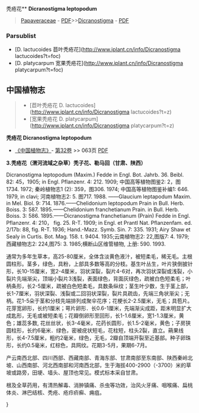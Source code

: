 秃疮花** **Dicranostigma leptopodum**

> [Papaveraceae](http://www.iplant.cn/info/Papaveraceae?t=foc) - [PDF](http://www.iplant.cn/foc/pdf/Papaveraceae.pdf)>>[Dicranostigma](http://www.iplant.cn/info/Dicranostigma?t=foc) - [PDF](http://www.iplant.cn/foc/pdf/Dicranostigma.pdf)

### Parsublist

* [D.  lactucoides  苣叶秃疮花](http://www.iplant.cn/info/Dicranostigma lactucoides?t=foc)
* [D.  platycarpum  宽果秃疮花](http://www.iplant.cn/info/Dicranostigma platycarpum?t=foc)

## 中国植物志

> * [苣叶秃疮花  D.  lactucoides](http://www.iplant.cn/info/Dicranostigma lactucoides?t=z)
> * [宽果秃疮花  D.  platycarpum](http://www.iplant.cn/info/Dicranostigma platycarpum?t=z)


**秃疮花 Dicranostigma leptopodum**

* [《中国植物志》](http://www.iplant.cn/frps)- [第32卷](http://www.iplant.cn/frps/vol/32) >> 063页 [PDF](http://www.iplant.cn/frps/pdf/32/063.pdf)

**3.秃疮花（渭河流域之杂草）秃子花、勒马回（甘肃、陕西）**

Dicranostigma leptopodum (Maxim.) Fedde in Engl. Bot. Jahrb. 36. Beibl. 82: 45，1905; in Engl. Pflanzenr. 4: 212. 1909; 中国高等植物图鉴2: 2，图1734. 1972; 秦岭植物志1 (2): 359，图306. 1974; 中国高等植物图鉴补编1: 646. 1979, in clavi; 河南植物志2: 5. 图717. 1988. ——Glaucium leptapodum Maxim. in Mel. Biol. 9: 714. 1876.——Chelidonium leptopodum Prain in Bull. Herb. Boiss. 3: 587. 1895.——Chelidonium franchetianum Prain. in Bull. Herb. Boiss. 3: 586. 1895.——Dicranostigma franchetianum (Prain) Fedde in Engl. Pflanzenr. 4: 210， fig. 25. R-T. 1909; in Engl. et Prantl Nat. Pflanzenfam. ed. 2/17b: 88, fig. R-T. 1936; Hand.-Mazz. Symb. Sin. 7: 335. 1931; Airy Shaw et Sealy in Curtis. Bot. Mag. 158. t. 9404. 1935;云南植物志2: 22,图版7: 4. 1979;西藏植物志2: 224,图75: 3. 1985;横断山区维管植物, 上册: 590. 1993.

通常为多年生草本，高25-80厘米，全体含淡黄色液汁，被短柔毛，稀无毛。主根圆柱形。茎多，绿色，具粉，上部具多数等高的分枝。基生叶丛生，叶片狭倒披针形，长10-15厘米，宽2-4厘米，羽状深裂，裂片4-6对，再次羽状深裂或浅裂，小裂片先端渐尖，顶端小裂片3浅裂，表面绿色，背面灰绿色，疏被白色短柔毛；叶柄条形，长2-5厘米，疏被白色短柔毛，具数条纵纹；茎生叶少数，生于茎上部，长1-7厘米，羽状深裂、浅裂或二回羽状深裂，裂片具疏齿，先端三角状渐尖；无柄。花1-5朵于茎和分枝先端排列成聚伞花序；花梗长2-2.5厘米，无毛；具苞片。花芽宽卵形，长约1厘米；萼片卵形．长0.6-1厘米，先端渐尖成距，距末明显扩大成匙形，无毛或被短柔毛；花瓣倒卵形至回形，长1-1.6厘米，宽1-1.3厘米，黄色；雄蕊多数, 花丝丝状，长3-4毫米，花药长圆形，长1.5-2毫米，黄色；子房狭圆柱形，长约6毫米．绿色，密被疣状短毛，花柱短，柱头2裂，直立。蒴果线形，长4-7.5厘米，粗约2毫米，绿色，无毛，2瓣自顶端开裂至近基部。种子卵珠形，长约0.5毫米，红棕色，具网纹。花期3-5月，果期6-7月。

产云南西北部、四川西部、西藏南部、青海东部、甘肃南部至东南部、陕西秦岭北坡、山西南部、河北西南部和河南西北部，生于海拔400-2900（-3700）米的草坡或路旁，田埂、墙头、屋顶也常见。模式标本采自甘肃。

根及全草药用，有清热解毒、消肿镇痛、杀虫等功效，治风火牙痛、咽喉痛、扁桃体炎、淋巴结核、秃疮、疮疖疥癣、痈疽。

}
